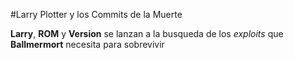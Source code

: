 #Larry Plotter y los Commits de la Muerte

**Larry**, **ROM** y **Version** se lanzan a la busqueda de los *exploits* que **Ballmermort**
necesita para sobrevivir 
